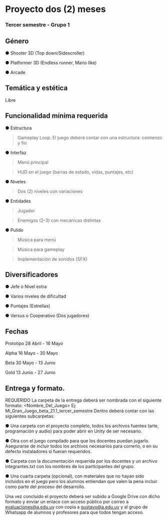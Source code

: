 # Proyecto dos (2) meses
### Tercer semestre - Grupo 1

## Género
● Shooter 3D (Top down/Sidescroller)

● Platformer 3D (Endless runner, Mario like)

● Arcade

## Temática y estética
Libre

## Funcionalidad mínima requerida
● Estructura

> Gameplay Loop.
> El juego deberá contar con una estructura: comienzo y fin

● Interfaz

> Menú principal

> HUD en el juego (barras de estado, vidas, puntajes, etc)

● Niveles

> Dos (2) niveles con variaciones

● Entidades

> Jugador

> Enemigos (2-3) con mecánicas distintas

● Pulido

> Música para menú

> Música para gameplay

> Implementación de sonidos (SFX)


## Diversificadores
● Jefe o Nivel extra

● Varios niveles de dificultad

● Puntajes (Estrellas)

● Versus o Cooperativo (Dos jugadores)


## Fechas
Prototipo 28 Abril - 16 Mayo

Alpha 16 Mayo - 30 Mayo

Beta 30 Mayo - 13 Junio

Gold 13 Junio - 27 Junio

## Entrega y formato.
REQUERIDO
La carpeta de la entrega deberá ser nombrada con el siguiente formato:
<Nombre_Del_Juego><etapa de desarrollo><grupo><semestre>
Ej: Mi_Gran_Juego_beta_21.1_tercer_semestre
Dentro deberá contar con las siguientes subcarpetas:
  
● Una carpeta con el proyecto completo, todos los archivos fuentes (arte,
programación y audio) para poder abrir en Unity de ser necesario.
  
● Otra con el juego compilado para que los docentes puedan jugarlo. Asegurarse de
incluir todos los archivos necesarios para correrlo, o en su defecto instaladores si
fueran requeridos.
  
● Carpeta con la documentación requerida por los docentes y un archivo
integrantes.txt con los nombres de los participantes del grupo.
  
● Una cuarta carpeta (opcional), con materiales que no hayan sido incluidos en el
juego pero los alumnos entiendan que valen la pena incluir como parte del proceso
del desarrollo.
  
Una vez concluido el proyecto deberá ser subido a Google Drive con dicho formato y enviar
un enlace con acceso público por correo a evaluaciones@a.edu.uy con copia a
gustavo@a.edu.uy y al grupo de Whatsapp de alumnos y profesores para que todos tengan
acceso.
